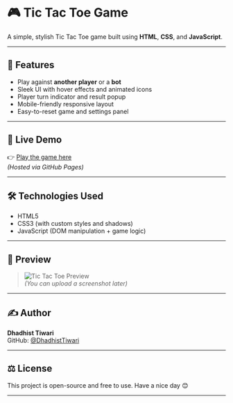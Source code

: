 # 🎮 Tic Tac Toe Game

A simple, stylish Tic Tac Toe game built using **HTML**, **CSS**, and **JavaScript**.

---

## 🧠 Features

- Play against **another player** or a **bot**
- Sleek UI with hover effects and animated icons
- Player turn indicator and result popup
- Mobile-friendly responsive layout
- Easy-to-reset game and settings panel

---

## 🔗 Live Demo

👉 [Play the game here](https://dhadhisttiwari.github.io/tic-tac-toe/)  
*(Hosted via GitHub Pages)*

---

## 🛠️ Technologies Used

- HTML5  
- CSS3 (with custom styles and shadows)  
- JavaScript (DOM manipulation + game logic)

---

## 📸 Preview

> ![Tic Tac Toe Preview](https://github.com/DhadhistTiwari/tic-tac-toe/assets/your-image-id)  
*(You can upload a screenshot later)*

---

## ✍️ Author

**Dhadhist Tiwari**  
GitHub: [@DhadhistTiwari](https://github.com/DhadhistTiwari)

---

## ⚖️ License

This project is open-source and free to use.
Have a nice day 😊

---

